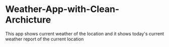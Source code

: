 # Weather-App-with-Clean-Archicture
This app shows current weather of the location and it shows today's current weather report of the current location

